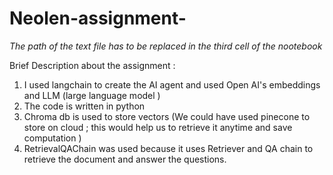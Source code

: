 # Neolen-assignment-

*The path of the text file has to be replaced in the third cell of the nootebook*

Brief Description about the assignment :
1. I used langchain to create the AI agent and used Open AI's embeddings and LLM (large language model )
2. The code is written in python
3. Chroma db is used to store vectors (We could have used pinecone to store on cloud ; this would help us to retrieve it anytime and save  computation )
4. RetrievalQAChain was used because it uses Retriever and QA chain to retrieve the document and answer the questions.
